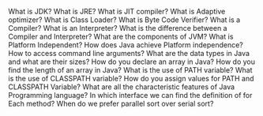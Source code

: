 What is JDK?
What is JRE?
What is JIT compiler?
What is Adaptive optimizer?
What is Class Loader?
What is Byte Code Verifier?
What is a Compiler?
What is an Interpreter?
What is the difference between a Compiler and Interpreter?
What are the components of JVM?
What is Platform Independent?
How does Java achieve Platform independence?
How to access command line arguments?
What are the data types in Java and what are their sizes?
How do you declare an array in Java?
How do you find the length of an array in Java?
What is the use of PATH variable?
What is the use of CLASSPATH variable?
How do you assign values for PATH and CLASSPATH Variable?
What are all the characteristic features of Java Programming language?
In which interface we can find the definition of for Each method?
When do we prefer parallel sort over serial sort?
